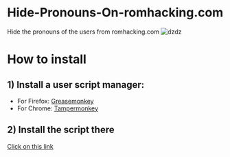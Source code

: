 # Hide-Pronouns-On-romhacking.com
Hide the pronouns of the users from romhacking.com
![dzdz](https://github.com/BadisG/Hide-Pronouns-On-romhacking.com/assets/110173477/0a03e534-c727-48ec-bd10-13133943bb5e)


# How to install
## 1) Install a user script manager:
   - For Firefox: [Greasemonkey](https://addons.mozilla.org/fr/firefox/addon/greasemonkey/)
   - For Chrome: [Tampermonkey](https://chromewebstore.google.com/detail/tampermonkey/dhdgffkkebhmkfjojejmpbldmpobfkfo?hl=fr)


## 2) Install the script there
[Click on this link](https://github.com/BadisG/Hide-Pronouns-On-romhacking.com/raw/main/main.user.js)
